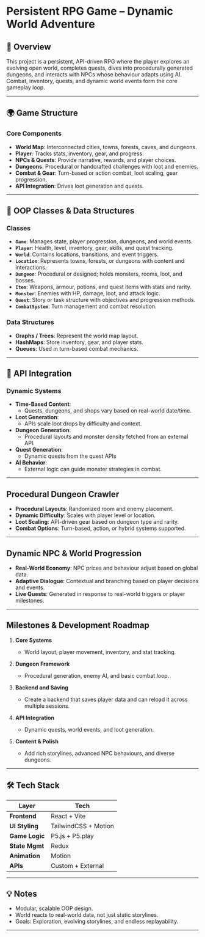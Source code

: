 # Persistent RPG Game – Dynamic World Adventure

## 📘 Overview

This project is a persistent, API-driven RPG where the player explores an evolving open world, completes quests, dives into procedurally generated dungeons, and interacts with NPCs whose behaviour adapts using AI. Combat, inventory, quests, and dynamic world events form the core gameplay loop.

---

## 🌍 Game Structure

### Core Components
- **World Map**: Interconnected cities, towns, forests, caves, and dungeons.
- **Player**: Tracks stats, inventory, gear, and progress.
- **NPCs & Quests**: Provide narrative, rewards, and player choices.
- **Dungeons**: Procedural or handcrafted challenges with loot and enemies.
- **Combat & Gear**: Turn-based or action combat, loot scaling, gear progression.
- **API Integration**: Drives loot generation and quests.

---

## 🧱 OOP Classes & Data Structures

### Classes

- **`Game`**: Manages state, player progression, dungeons, and world events.
- **`Player`**: Health, level, inventory, gear, skills, and quest tracking.
- **`World`**: Contains locations, transitions, and event triggers.
- **`Location`**: Represents towns, forests, or dungeons with content and interactions.
- **`Dungeon`**: Procedural or designed; holds monsters, rooms, loot, and bosses.
- **`Item`**: Weapons, armour, potions, and quest items with stats and rarity.
- **`Monster`**: Enemies with HP, damage, loot, and attack logic.
- **`Quest`**: Story or task structure with objectives and progression methods.
- **`CombatSystem`**: Turn management and combat resolution.

### Data Structures

- **Graphs / Trees**: Represent the world map layout.
- **HashMaps**: Store inventory, gear, and player stats.
- **Queues**: Used in turn-based combat mechanics.

---

## 🔌 API Integration

### Dynamic Systems

- **Time-Based Content**: 
  - Quests, dungeons, and shops vary based on real-world date/time.
- **Loot Generation**: 
  - APIs scale loot drops by difficulty and context.
- **Dungeon Generation**: 
  - Procedural layouts and monster density fetched from an external API.
- **Quest Generation**: 
  - Dynamic quests from the quest APIs
- **AI Behavior**: 
  - External logic can guide monster strategies in combat.

---

## Procedural Dungeon Crawler

- **Procedural Layouts**: Randomized room and enemy placement.
- **Dynamic Difficulty**: Scales with player level or location.
- **Loot Scaling**: API-driven gear based on dungeon type and rarity.
- **Combat Options**: Turn-based, action, or hybrid systems supported.

---

## Dynamic NPC & World Progression

- **Real-World Economy**: NPC prices and behaviour adjust based on global data.
- **Adaptive Dialogue**: Contextual and branching based on player decisions and events.
- **Live Quests**: Generated in response to real-world triggers or player milestones.

---

## Milestones & Development Roadmap

1. **Core Systems**  
   - World layout, player movement, inventory, and stat tracking.

2. **Dungeon Framework**  
   - Procedural generation, enemy AI, and basic combat loop.
  
3. **Backend and Saving**
   - Create a backend that saves player data and can reload it across multiple sessions.

5. **API Integration**  
   - Dynamic quests, world events, and loot generation.

6. **Content & Polish**  
   - Add rich storylines, advanced NPC behaviours, and diverse dungeons.

---

## 🛠️ Tech Stack

| Layer         | Tech                     |
|---------------|---------------------------|
| **Frontend**  | React + Vite              |
| **UI Styling**| TailwindCSS + Motion      |
| **Game Logic**| P5.js + P5.play           |
| **State Mgmt**| Redux                     |
| **Animation** | Motion                    |
| **APIs**      | Custom + External         |

---

## 💡 Notes

- Modular, scalable OOP design.
- World reacts to real-world data, not just static storylines.
- Goals: Exploration, evolving storylines, and endless replayability.

---

